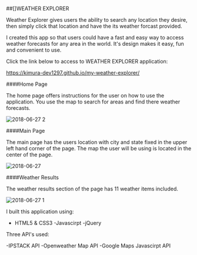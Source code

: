 ##[]WEATHER EXPLORER 


Weather Explorer gives users the ability to search any location they desire, then simply click that location and have the its weather forcast provided.

I created this app so that users could have a fast and easy way to access weather forecasts for any area in the world. It's design makes it easy, fun and convenient to use. 

Click the link below to access to WEATHER EXPLORER application:

https://kimura-dev1297.github.io/my-weather-explorer/

####Home Page

The home page offers instructions for the user on how to use the application. You use the map to search for areas and find there weather forecasts.

![2018-06-27 2](https://user-images.githubusercontent.com/37715269/41988830-2bc70584-79f2-11e8-95ee-4dc9c0827c70.png)

####Main Page

The main page has the users location with city and state fixed in the upper left hand corner of the page. The map the user will be using is located in the center of the page.

![2018-06-27](https://user-images.githubusercontent.com/37715269/41988833-2f341ac2-79f2-11e8-845b-2ff6812f8b83.png)

####Weather Results

The weather results section of the page has 11 weather items included.

![2018-06-27 1](https://user-images.githubusercontent.com/37715269/41988838-3356dae0-79f2-11e8-807b-cb05d83f6b22.png)

I built this application using:

- HTML5 & CSS3
-Javascirpt
-jQuery

 Three API's used:

-IPSTACK API
-Openweather Map API
-Google Maps Javascirpt API 
